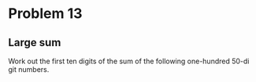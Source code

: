 # Problem 13
## Large sum

Work out the first ten digits of the sum of the following one-hundred 50-di
git numbers.


